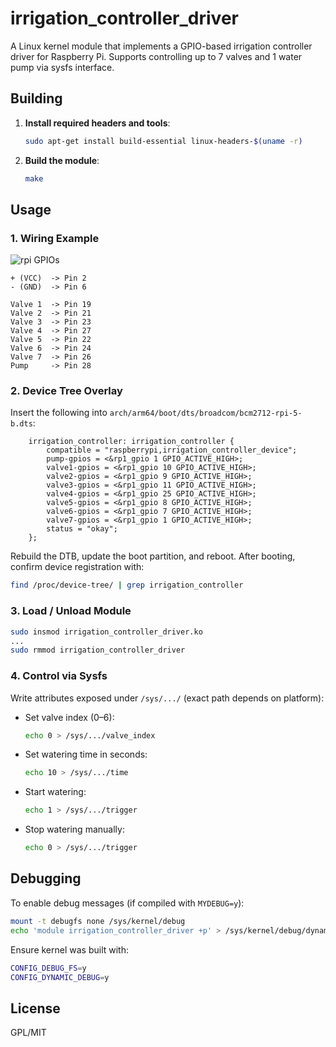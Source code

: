# irrigation_controller_driver

A Linux kernel module that implements a GPIO-based irrigation controller driver for Raspberry Pi. Supports controlling up to 7 valves and 1 water pump via sysfs interface.

## Building

1. **Install required headers and tools**:
   ```bash
   sudo apt-get install build-essential linux-headers-$(uname -r)
   ```
2. **Build the module**:
   ```bash
   make
   ```

## Usage

### 1. **Wiring Example**

![rpi GPIOs](https://pinout-ai.s3.eu-west-2.amazonaws.com/raspberry-pi-5-gpio-pinout-diagram.webp)

```
+ (VCC)  -> Pin 2  
- (GND)  -> Pin 6

Valve 1  -> Pin 19  
Valve 2  -> Pin 21  
Valve 3  -> Pin 23  
Valve 4  -> Pin 27  
Valve 5  -> Pin 22  
Valve 6  -> Pin 24  
Valve 7  -> Pin 26  
Pump     -> Pin 28  
```

### 2. **Device Tree Overlay**

Insert the following into `arch/arm64/boot/dts/broadcom/bcm2712-rpi-5-b.dts`:

```dts
	irrigation_controller: irrigation_controller {
	    compatible = "raspberrypi,irrigation_controller_device";
	    pump-gpios = <&rp1_gpio 1 GPIO_ACTIVE_HIGH>;
	    valve1-gpios = <&rp1_gpio 10 GPIO_ACTIVE_HIGH>;
	    valve2-gpios = <&rp1_gpio 9 GPIO_ACTIVE_HIGH>;
	    valve3-gpios = <&rp1_gpio 11 GPIO_ACTIVE_HIGH>;
	    valve4-gpios = <&rp1_gpio 25 GPIO_ACTIVE_HIGH>;
	    valve5-gpios = <&rp1_gpio 8 GPIO_ACTIVE_HIGH>;
	    valve6-gpios = <&rp1_gpio 7 GPIO_ACTIVE_HIGH>;
	    valve7-gpios = <&rp1_gpio 1 GPIO_ACTIVE_HIGH>;		
	    status = "okay";
	};
```

Rebuild the DTB, update the boot partition, and reboot. After booting, confirm device registration with:

```bash
find /proc/device-tree/ | grep irrigation_controller
```

### 3. **Load / Unload Module**
```bash
sudo insmod irrigation_controller_driver.ko
...
sudo rmmod irrigation_controller_driver
```

### 4. **Control via Sysfs**

Write attributes exposed under `/sys/.../` (exact path depends on platform):

- Set valve index (0–6):
  ```bash
  echo 0 > /sys/.../valve_index
  ```
- Set watering time in seconds:
  ```bash
  echo 10 > /sys/.../time
  ```
- Start watering:
  ```bash
  echo 1 > /sys/.../trigger
  ```
- Stop watering manually:
  ```bash
  echo 0 > /sys/.../trigger
  ```

## Debugging

To enable debug messages (if compiled with `MYDEBUG=y`):

```bash
mount -t debugfs none /sys/kernel/debug
echo 'module irrigation_controller_driver +p' > /sys/kernel/debug/dynamic_debug/control
```

Ensure kernel was built with:
```bash
CONFIG_DEBUG_FS=y
CONFIG_DYNAMIC_DEBUG=y
```

## License

GPL/MIT

